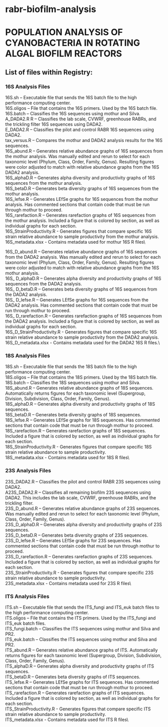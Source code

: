 # rabr-biofilm-analysis
# POPULATION ANALYSIS OF CYANOBACTERIA IN ROTATING ALGAL BIOFILM REACTORS

## List of files within Registry:
### 16S Analysis Files
16S.sh – Executable file that sends the 16S batch file to the high performance computing center.\
16S.oligos – File that contains the 16S primers. Used by the 16S batch file.\
16S.batch – Classifies the 16S sequences using mothur and Silva.\
A_DADA2.R R – Classifies the lab scale, CVWRF, greenhouse RABRs, and the trickling filter 16S sequences using DADA2.\
E_DADA2.R – Classifies the pilot and control RABR 16S sequences using DADA2.\
tax_versus.R – Compares the mothur and DADA2 analysis results for the 16S sequences.\
16S_abund.R – Generates relative abundance graphs of 16S sequences from the mothur analysis. Was manually edited and rerun to select for each taxonomic level (Phylum, Class, Order, Family, Genus). Resulting figures were color adjusted to match with relative abundance graphs from the 16S DADA2 analysis.\
16S_alphaD.R – Generates alpha diversity and productivity graphs of 16S sequences from the mothur analysis.\
16S_betaD.R – Generates beta diversity graphs of 16S sequences from the mothur analysis.\
16S_lefse.R – Generates LEfSe graphs for 16S sequences from the mothur analysis. Has commented sections that contain code that must be run through mothur to proceed.\
16S_rarefaction.R – Generates rarefaction graphs of 16S sequences from the mothur analysis. Included a figure that is colored by section, as well as individual graphs for each section.\
16S_StrainProductivity.R - Generates figures that compare specific 16S strain relative abundance to sample productivity from the mothur analysis.\
16S_metadata.xlsx - Contains metadata used for mothur 16S R files\

16S_D_abund.R – Generates relative abundance graphs of 16S sequences from the DADA2 analysis. Was manually edited and rerun to select for each taxonomic level (Phylum, Class, Order, Family, Genus). Resulting figures were color adjusted to match with relative abundance graphs from the 16S mothur analysis.\
16S_ D_alphaD.R – Generates alpha diversity and productivity graphs of 16S sequences from the DADA2 analysis.\
16S_ D_betaD.R – Generates beta diversity graphs of 16S sequences from the DADA2 analysis.\
16S_ D_lefse.R – Generates LEfSe graphs for 16S sequences from the DADA2 analysis. Has commented sections that contain code that must be run through mothur to proceed.\
16S_ D_rarefaction.R – Generates rarefaction graphs of 16S sequences from the DADA2 analysis. Included a figure that is colored by section, as well as individual graphs for each section.\
16S_D_StrainProductivity.R - Generates figures that compare specific 16S strain relative abundance to sample productivity from the DADA2 analysis.\
16S_D_metadata.xlsx - Contains metadata used for the DADA2 16S R files.\

### 18S Analysis Files
18S.sh – Executable file that sends the 18S batch file to the high performance computing center.\
18S.oligos – File that contains the 18S primers. Used by the 18S batch file.\
18S.batch – Classifies the 18S sequences using mothur and Silva.\
18S_abund.R – Generates relative abundance graphs of 18S sequences. Automatically returns figures for each taxonomic level (Supergroup, Division, Subdivision, Class, Order, Family, Genus).\
18S_alphaD.R – Generates alpha diversity and productivity graphs of 18S sequences.\
18S_betaD.R – Generates beta diversity graphs of 18S sequences.\
18S_lefse.R – Generates LEfSe graphs for 18S sequences. Has commented sections that contain code that must be run through mothur to proceed.\
18S_rarefaction.R – Generates rarefaction graphs of 18S sequences. Included a figure that is colored by section, as well as individual graphs for each section.\
18S_StrainProductivity.R - Generates figures that compare specific 18S strain relative abundance to sample productivity.\
18S_metadata.xlsx - Contains metadata used for 18S R files\

### 23S Analysis Files
23S_DADA2.R – Classifies the pilot and control RABR 23S sequences using DADA2.\
A23S_DADA2.R – Classifies all remaining biofilm 23S sequences using DADA2. This includes the lab scale, CVWRF, greenhouse RABRs, and the trickling filter.\
23S_D_abund.R – Generates relative abundance graphs of 23S sequences. Was manually edited and rerun to select for each taxonomic level (Phylum, Class, Order, Family, Genus).\
23S_D_alphaD.R – Generates alpha diversity and productivity graphs of 23S sequences.\
23S_D_betaD.R – Generates beta diversity graphs of 23S sequences.\
23S_D_lefse.R – Generates LEfSe graphs for 23S sequences. Has commented sections that contain code that must be run through mothur to proceed.\
23S_D_rarefaction.R – Generates rarefaction graphs of 23S sequences. Included a figure that is colored by section, as well as individual graphs for each section.\
23S_StrainProductivity.R - Generates figures that compare specific 23S strain relative abundance to sample productivity.\
23S_metadata.xlsx - Contains metadata used for 23S R files\

### ITS Analysis Files
ITS.sh – Executable file that sends the ITS_fungi and ITS_euk batch files to the high performance computing center.\
ITS.oligos – File that contains the ITS primers. Used by the ITS_fungi and ITS_euk batch files.\
ITS_fungi.batch – Classifies the ITS sequences using mothur and Silva and PR2.\
ITS_euk.batch – Classifies the ITS sequences using mothur and Silva and PR2.\
ITS_abund.R – Generates relative abundance graphs of ITS. Automatically returns figures for each taxonomic level (Supergroup, Division, Subdivision, Class, Order, Family, Genus).\
ITS_alphaD.R – Generates alpha diversity and productivity graphs of ITS sequences.\
ITS_betaD.R – Generates beta diversity graphs of ITS sequences.\
ITS_lefse.R – Generates LEfSe graphs for ITS sequences. Has commented sections that contain code that must be run through mothur to proceed.\
ITS_rarefaction.R – Generates rarefaction graphs of ITS sequences. Included a figure that is colored by section, as well as individual graphs for each section.\
ITS_StrainProductivity.R - Generates figures that compare specific ITS strain relative abundance to sample productivity.\
ITS_metadata.xlsx - Contains metadata used for ITS R files\
